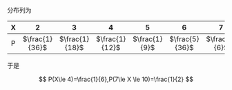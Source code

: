 分布列为

|  X  |       2        |       3        |       4        |       5       |       6        |       7       |       8        |       9       |       10       |       11       |       12       |
| :-: | :------------: | :------------: | :------------: | :-----------: | :------------: | :-----------: | :------------: | :-----------: | :------------: | :------------: | :------------: |
|  P  | $\frac{1}{36}$ | $\frac{1}{18}$ | $\frac{1}{12}$ | $\frac{1}{9}$ | $\frac{5}{36}$ | $\frac{1}{6}$ | $\frac{5}{36}$ | $\frac{1}{9}$ | $\frac{1}{12}$ | $\frac{1}{18}$ | $\frac{1}{36}$ |

于是

$$
P(X\le 4)=\frac{1}{6},P(7\le X \le 10)=\frac{1}{2}
$$
